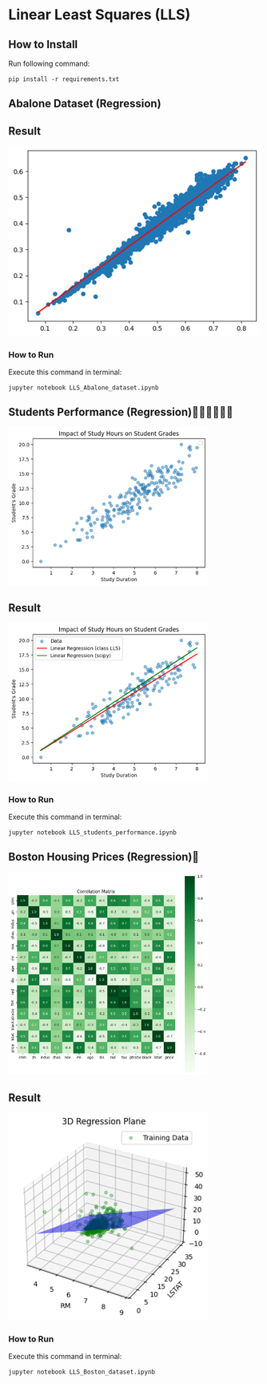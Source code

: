 # Linear Least Squares (LLS)

## How to Install
Run following command:
```
pip install -r requirements.txt
```
## Abalone Dataset (Regression)

## Result

<img src="Abalone_dataset_(Regression)\output\plot.png">


### How to Run
Execute this command in terminal:
```
jupyter notebook LLS_Abalone_dataset.ipynb
```

## Students Performance (Regression)👨🏻‍🎓👩🏽‍🎓
<img src="students_performance_(Regression)\output\plot.png" width="400">

## Result

<img src="students_performance_(Regression)\output\plot_1.png" width="400">


### How to Run
Execute this command in terminal:
```
jupyter notebook LLS_students_performance.ipynb
```
## Boston Housing Prices (Regression)🏡
<img src="Boston_house-prices_(Regression)\output\Correlation_Matrix.png" width="400">

## Result

<img src="Boston_house-prices_(Regression)\output\3D_Regression_Plane.png" width="400">


### How to Run
Execute this command in terminal:
```
jupyter notebook LLS_Boston_dataset.ipynb
```
